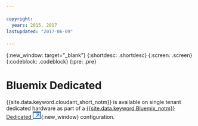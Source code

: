 ```yaml
---

copyright:
  years: 2015, 2017
lastupdated: "2017-06-09"

---
```


{:new_window: target="_blank"}
{:shortdesc: .shortdesc}
{:screen: .screen}
{:codeblock: .codeblock}
{:pre: .pre}

<!-- Acrolinx: 2017-02-23 -->

# Bluemix Dedicated

{{site.data.keyword.cloudant_short_notm}} is available on single tenant dedicated hardware as part of a
[{{site.data.keyword.Bluemix_notm}} Dedicated ![External link icon](../images/launch-glyph.svg "External link icon")](http://www.ibm.com/cloud-computing/bluemix/dedicated/){:new_window} configuration.

 
